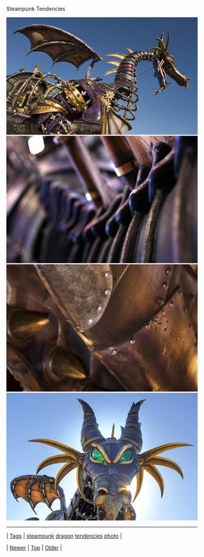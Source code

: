 <!--
title: Steampunk Tendencies
date: 2020-06-28T15:27:00.255Z
tags: steampunk, dragon, tendencies, photo
-->


Steampunk Tendencies

![Steampunk Tendencies](73821740416-0.jpg)
![Steampunk Tendencies](73821740416-1.jpg)
![Steampunk Tendencies](73821740416-2.jpg)
![Steampunk Tendencies](73821740416-3.jpg)

<!--BOTTOM-POST-NAVIGATION-->
---

| [Tags](tags.md) | [steampunk](tag-steampunk.md) [dragon](tag-dragon.md) [tendencies](tag-tendencies.md) [photo](tag-photo.md) |

| [Newer](73738826121.md) | [Top](index.md) | [Older](73832604664.md) |